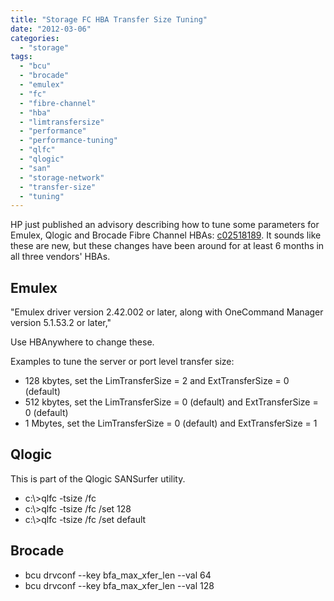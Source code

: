 ```yaml
---
title: "Storage FC HBA Transfer Size Tuning"
date: "2012-03-06"
categories: 
  - "storage"
tags: 
  - "bcu"
  - "brocade"
  - "emulex"
  - "fc"
  - "fibre-channel"
  - "hba"
  - "limtransfersize"
  - "performance"
  - "performance-tuning"
  - "qlfc"
  - "qlogic"
  - "san"
  - "storage-network"
  - "transfer-size"
  - "tuning"
---
```


HP just published an advisory describing how to tune some parameters for Emulex, Qlogic and Brocade Fibre Channel HBAs: [c02518189](http://h20000.www2.hp.com/bizsupport/TechSupport/Document.jsp?objectID=c02518189). It sounds like these are new, but these changes have been around for at least 6 months in all three vendors' HBAs.

## **Emulex**

"Emulex driver version 2.42.002 or later, along with OneCommand Manager version 5.1.53.2 or later,"

Use HBAnywhere to change these.

Examples to tune the server or port level transfer size:

- 128 kbytes, set the LimTransferSize = 2 and ExtTransferSize = 0 (default)
- 512 kbytes, set the LimTransferSize = 0 (default) and ExtTransferSize = 0 (default)
- 1 Mbytes, set the LimTransferSize = 0 (default) and ExtTransferSize = 1

## Qlogic

This is part of the Qlogic SANSurfer utility.

- c:\\>qlfc -tsize /fc
- c:\\>qlfc -tsize /fc /set 128
- c:\\>qlfc -tsize /fc /set default

## Brocade

- bcu drvconf --key bfa\_max\_xfer\_len --val 64
- bcu drvconf --key bfa\_max\_xfer\_len --val 128
